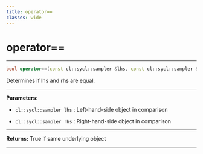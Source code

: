 ```yaml
---
title: operator==
classes: wide
---
```

# operator==

---

```cpp
bool operator==(const cl::sycl::sampler &lhs, const cl::sycl::sampler &rhs)
```


Determines if lhs and rhs are equal. 


---
**Parameters:**

 - `cl::sycl::sampler lhs`
: Left-hand-side object in comparison 

 - `cl::sycl::sampler rhs`
: Right-hand-side object in comparison 


---
**Returns:** True if same underlying object 

---
